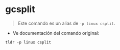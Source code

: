 # gcsplit

> Este comando es un alias de `-p linux csplit`.

- Ve documentación del comando original:

`tldr -p linux csplit`
